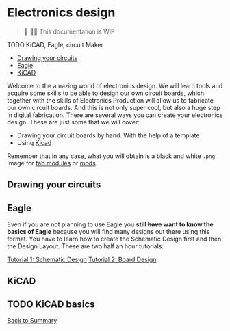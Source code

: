 # Electronics design

> :construction: :construction::construction: This documentation is WIP

TODO KiCAD, Eagle, circuit Maker

* [Drawing your circuits](#drawing-your-circuits)
* [Eagle](#eagle)
* [KiCAD](#kicad)

Welcome to the amazing world of electronics design. We will learn tools and acquire some skills to be able to design our own circuit boards, which together with the skills of Electronics Production will allow us to fabricate our own circuit boards. And this is not only super cool, but also a huge step in digital fabrication. There are several ways you can create your electronics design. These are just some that we will cover:

* Drawing your circuit boards by hand. With the help of a template
* Using [Kicad](http://kicad-pcb.org/)

Remember that in any case, what you will obtain is a black and white `.png` image for [fab modules](http://fabmodules.org) or [mods](http://mods.cba.mit.edu).

## Drawing your circuits

## Eagle

Even if you are not planning to use Eagle you **still ~~have~~ want to know the basics of Eagle** because you will find many designs out there using this format. You have to learn how to create the Schematic Design first and then the Design Layout. These are two half an hour tutorials:

[Tutorial 1: Schematic Design](https://www.youtube.com/watch?v=1AXwjZoyNno)
[Tutorial 2: Board Design](https://www.youtube.com/watch?v=CCTs0mNXY24)

## KiCAD

TODO KiCAD basics
---
[Back to Summary](../summary.md)
